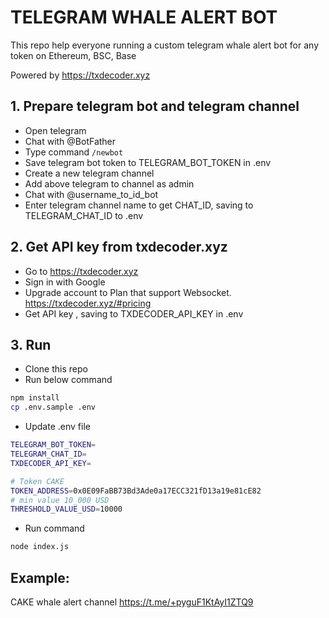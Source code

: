 # TELEGRAM WHALE ALERT BOT
This repo help everyone running a custom telegram whale alert bot for any token on Ethereum, BSC, Base

Powered by https://txdecoder.xyz

## 1. Prepare telegram bot and telegram channel
- Open telegram
- Chat with @BotFather
- Type command `/newbot`
- Save telegram bot token to TELEGRAM_BOT_TOKEN in .env
- Create a new telegram channel
- Add above telegram to channel as admin
- Chat with @username_to_id_bot
- Enter telegram channel name to get CHAT_ID, saving to TELEGRAM_CHAT_ID to .env

## 2. Get API key from txdecoder.xyz
- Go to https://txdecoder.xyz
- Sign in with Google
- Upgrade account to Plan that support Websocket. https://txdecoder.xyz/#pricing
- Get API key , saving to TXDECODER_API_KEY in .env

## 3. Run
- Clone this repo
- Run below command

```bash
npm install
cp .env.sample .env
```

- Update .env file
```bash
TELEGRAM_BOT_TOKEN=
TELEGRAM_CHAT_ID=
TXDECODER_API_KEY=

# Token CAKE
TOKEN_ADDRESS=0x0E09FaBB73Bd3Ade0a17ECC321fD13a19e81cE82
# min value 10_000 USD
THRESHOLD_VALUE_USD=10000
```

- Run command 
```bash
node index.js
```

## Example:
CAKE whale alert channel https://t.me/+pyguF1KtAyI1ZTQ9